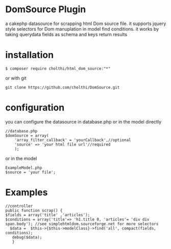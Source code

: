 # DomSource Plugin
a cakephp datasource for scrapping html Dom source file. it supports jquery style selectors for Dom manuplation in model find conditions. it works by taking querydata fields as schema and keys return results

# installation

    $ composer require cholthi/html_dom_source:"*"
or with git

    git clone https://github.com/cholthi/DomSource.git
    
# configuration
you can configure the datasource in database.php or in the model directly

    //database.php
    $domSource = array(
        'array_filter_callback' = 'yourCallback',//optional
        'source' => 'your html file url'//required
        );
or in the model

    ExampleModel.php
    $source = 'your file';
    
# Examples 

    //controller
    public function scrap() {
    $fields = array('title' ,'articles');
    $conditions = array('title'=> 'h1.title 0, 'articles'= 'div div span.body'); //see simplehtmldom.sourceforge.net for more selectors
      $data =  $this->{$this->modelClass}->find('all', compact(fields, conditions);
       debug($data);
       }

